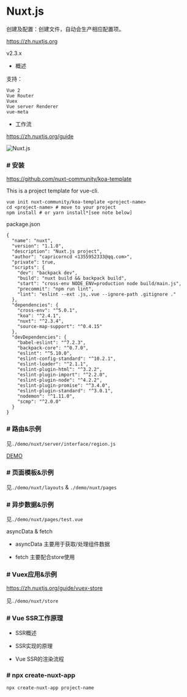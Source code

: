 # Nuxt.js

创建及配置：创建文件，自动会生产相应配置项。

https://zh.nuxtjs.org

v2.3.x

* 概述

支持：

```
Vue 2
Vue Router
Vuex
Vue server Renderer
vue-meta
```

* 工作流

https://zh.nuxtjs.org/guide

![Nuxt.js](https://zh.nuxtjs.org/nuxt-schema.png)


### # 安装

https://github.com/nuxt-community/koa-template

This is a project template for vue-cli.

```
vue init nuxt-community/koa-template <project-name>
cd <project-name> # move to your project
npm install # or yarn install*[see note below]
```

package.json

```
{
  "name": "nuxt",
  "version": "1.1.0",
  "description": "Nuxt.js project",
  "author": "capricorncd <1355952333@qq.com>",
  "private": true,
  "scripts": {
    "dev": "backpack dev",
    "build": "nuxt build && backpack build",
    "start": "cross-env NODE_ENV=production node build/main.js",
    "precommit": "npm run lint",
    "lint": "eslint --ext .js,.vue --ignore-path .gitignore ."
  },
  "dependencies": {
    "cross-env": "^5.0.1",
    "koa": "^2.4.1",
    "nuxt": "^2.3.4",
    "source-map-support": "^0.4.15"
  },
  "devDependencies": {
    "babel-eslint": "^7.2.3",
    "backpack-core": "^0.7.0",
    "eslint": "^5.10.0",
    "eslint-config-standard": "^10.2.1",
    "eslint-loader": "^2.1.1",
    "eslint-plugin-html": "^3.2.2",
    "eslint-plugin-import": "^2.2.0",
    "eslint-plugin-node": "^4.2.2",
    "eslint-plugin-promise": "^3.4.0",
    "eslint-plugin-standard": "^3.0.1",
    "nodemon": "^1.11.0",
    "scmp": "^2.0.0"
  }
}
```

### # 路由&示例

见`./demo/nuxt/server/interface/region.js`

[DEMO](./demo/nuxt/server/interface/region.js)

### # 页面模板&示例

见`./demo/nuxt/layouts` & `./demo/nuxt/pages`

### # 异步数据&示例

见`./demo/nuxt/pages/test.vue`

asyncData & fetch

* asyncData 主要用于获取/处理组件数据

* fetch 主要配合store使用

### # Vuex应用&示例

https://zh.nuxtjs.org/guide/vuex-store

见`./demo/nuxt/store`


### # Vue SSR工作原理

* SSR概述

* SSR实现的原理

* Vue SSR的渲染流程

### # npx create-nuxt-app

```
npx create-nuxt-app project-name
```

